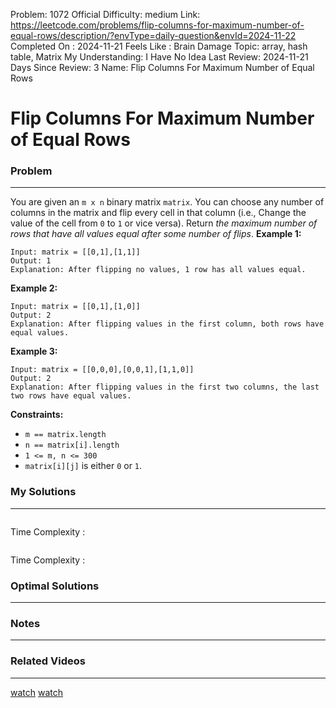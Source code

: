 Problem: 1072
Official Difficulty: medium
Link: https://leetcode.com/problems/flip-columns-for-maximum-number-of-equal-rows/description/?envType=daily-question&envId=2024-11-22
Completed On : 2024-11-21
Feels Like : Brain Damage
Topic: array, hash table, Matrix
My Understanding: I Have No Idea
Last Review: 2024-11-21
Days Since Review: 3
Name: Flip Columns For Maximum Number of Equal Rows

# Flip Columns For Maximum Number of Equal Rows
### Problem
___
You are given an `m x n` binary matrix `matrix`.
You can choose any number of columns in the matrix and flip every cell in that column (i.e., Change the value of the cell from `0` to `1` or vice versa).
Return *the maximum number of rows that have all values equal after some number of flips*.
**Example 1:**
```plain text
Input: matrix = [[0,1],[1,1]]
Output: 1
Explanation: After flipping no values, 1 row has all values equal.

```
**Example 2:**
```plain text
Input: matrix = [[0,1],[1,0]]
Output: 2
Explanation: After flipping values in the first column, both rows have equal values.

```
**Example 3:**
```plain text
Input: matrix = [[0,0,0],[0,0,1],[1,1,0]]
Output: 2
Explanation: After flipping values in the first two columns, the last two rows have equal values.

```
**Constraints:**
- `m == matrix.length`
- `n == matrix[i].length`
- `1 <= m, n <= 300`
- `matrix[i][j]` is either `0` or `1`.
### My Solutions
___
```python

```

Time Complexity :
```python

```

Time Complexity : 
### Optimal Solutions
___

### Notes
___
 
### Related Videos 
___
[watch](https://www.youtube.com/watch?v=MsdLjL87BEo&pp=ygUzMTA3Mi4gRmxpcCBDb2x1bW5zIEZvciBNYXhpbXVtIE51bWJlciBvZiBFcXVhbCBSb3dz)
[watch](https://www.youtube.com/watch?v=C6D1k4WUNnA&pp=ygUzMTA3Mi4gRmxpcCBDb2x1bW5zIEZvciBNYXhpbXVtIE51bWJlciBvZiBFcXVhbCBSb3dz)